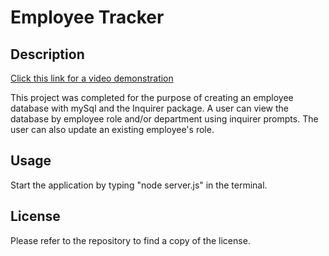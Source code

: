 # Employee Tracker

## Description

[Click this link for a video demonstration](https://drive.google.com/file/d/1niCrsaWosjPql7-joLGwckoCJyI99BQT/view)

This project was completed for the purpose of creating an employee database with mySql and the Inquirer package. A user can view the database by employee role and/or department using inquirer prompts. The user can also update an existing employee's role.  

## Usage

Start the application by typing "node server.js" in the terminal.

## License

Please refer to the repository to find a copy of the license.